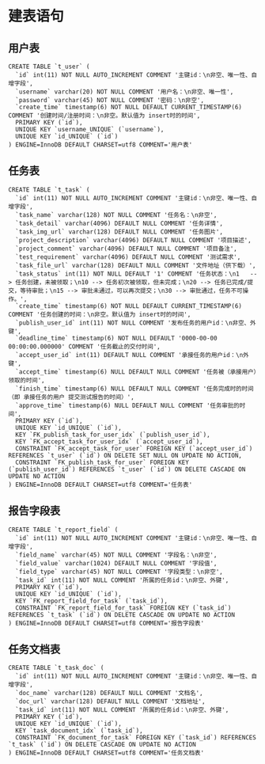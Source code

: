建表语句
=======


用户表
------
	CREATE TABLE `t_user` (
	  `id` int(11) NOT NULL AUTO_INCREMENT COMMENT '主键id：\n非空、唯一性、自增字段',
	  `username` varchar(20) NOT NULL COMMENT '用户名：\n非空、唯一性',
	  `password` varchar(45) NOT NULL COMMENT '密码：\n非空',
	  `create_time` timestamp(6) NOT NULL DEFAULT CURRENT_TIMESTAMP(6) COMMENT '创建时间/注册时间：\n非空。默认值为 insert时的时间',
	  PRIMARY KEY (`id`),
	  UNIQUE KEY `username_UNIQUE` (`username`),
	  UNIQUE KEY `id_UNIQUE` (`id`)
	) ENGINE=InnoDB DEFAULT CHARSET=utf8 COMMENT='用户表'


任务表
------
	CREATE TABLE `t_task` (
	  `id` int(11) NOT NULL AUTO_INCREMENT COMMENT '主键id：\n非空、唯一性、自增字段',
	  `task_name` varchar(128) NOT NULL COMMENT '任务名：\n非空',
	  `task_detail` varchar(4096) DEFAULT NULL COMMENT '任务详情',
	  `task_img_url` varchar(128) DEFAULT NULL COMMENT '任务图片',
	  `project_description` varchar(4096) DEFAULT NULL COMMENT '项目描述',
	  `project_comment` varchar(4096) DEFAULT NULL COMMENT '项目备注',
	  `test_requirement` varchar(4096) DEFAULT NULL COMMENT '测试需求',
	  `task_file_url` varchar(128) DEFAULT NULL COMMENT '文件地址（供下载）',
	  `task_status` int(11) NOT NULL DEFAULT '1' COMMENT '任务状态：\n1   --> 任务创建，未被领取；\n10 --> 任务初次被领取，但未完成；\n20 --> 任务已完成/提交，等待审批；\n15 --> 审批未通过，可以再次提交；\n30 --> 审批通过，任务不可操作。',
	  `create_time` timestamp(6) NOT NULL DEFAULT CURRENT_TIMESTAMP(6) COMMENT '任务创建的时间：\n非空。默认值为 insert时的时间',
	  `publish_user_id` int(11) NOT NULL COMMENT '发布任务的用户id：\n非空、外键',
	  `deadline_time` timestamp(6) NOT NULL DEFAULT '0000-00-00 00:00:00.000000' COMMENT '任务截止的交付时间',
	  `accept_user_id` int(11) DEFAULT NULL COMMENT '承接任务的用户id：\n外键',
	  `accept_time` timestamp(6) NULL DEFAULT NULL COMMENT '任务被（承接用户）领取的时间',
	  `finish_time` timestamp(6) NULL DEFAULT NULL COMMENT '任务完成时的时间（即 承接任务的用户 提交测试报告的时间）',
	  `approve_time` timestamp(6) NULL DEFAULT NULL COMMENT '任务审批的时间',
	  PRIMARY KEY (`id`),
	  UNIQUE KEY `id_UNIQUE` (`id`),
	  KEY `FK_publish_task_for_user_idx` (`publish_user_id`),
	  KEY `FK_accept_task_for_user_idx` (`accept_user_id`),
	  CONSTRAINT `FK_accept_task_for_user` FOREIGN KEY (`accept_user_id`) REFERENCES `t_user` (`id`) ON DELETE SET NULL ON UPDATE NO ACTION,
	  CONSTRAINT `FK_publish_task_for_user` FOREIGN KEY (`publish_user_id`) REFERENCES `t_user` (`id`) ON DELETE CASCADE ON UPDATE NO ACTION
	) ENGINE=InnoDB DEFAULT CHARSET=utf8 COMMENT='任务表'


报告字段表
----------
	CREATE TABLE `t_report_field` (
	  `id` int(11) NOT NULL AUTO_INCREMENT COMMENT '主键id：\n非空、唯一性、自增字段',
	  `field_name` varchar(45) NOT NULL COMMENT '字段名：\n非空',
	  `field_value` varchar(1024) DEFAULT NULL COMMENT '字段值',
	  `field_type` varchar(45) NOT NULL COMMENT '字段类型：\n非空',
	  `task_id` int(11) NOT NULL COMMENT '所属的任务id：\n非空、外键',
	  PRIMARY KEY (`id`),
	  UNIQUE KEY `id_UNIQUE` (`id`),
	  KEY `FK_report_field_for_task` (`task_id`),
	  CONSTRAINT `FK_report_field_for_task` FOREIGN KEY (`task_id`) REFERENCES `t_task` (`id`) ON DELETE CASCADE ON UPDATE NO ACTION
	) ENGINE=InnoDB DEFAULT CHARSET=utf8 COMMENT='报告字段表'


任务文档表
----------
	CREATE TABLE `t_task_doc` (
	  `id` int(11) NOT NULL AUTO_INCREMENT COMMENT '主键id：\n非空、唯一性、自增字段',
	  `doc_name` varchar(128) DEFAULT NULL COMMENT '文档名',
	  `doc_url` varchar(128) DEFAULT NULL COMMENT '文档地址',
	  `task_id` int(11) NOT NULL COMMENT '所属的任务id：\n非空、外键',
	  PRIMARY KEY (`id`),
	  UNIQUE KEY `id_UNIQUE` (`id`),
	  KEY `task_document_idx` (`task_id`),
	  CONSTRAINT `FK_document_for_task` FOREIGN KEY (`task_id`) REFERENCES `t_task` (`id`) ON DELETE CASCADE ON UPDATE NO ACTION
	) ENGINE=InnoDB DEFAULT CHARSET=utf8 COMMENT='任务文档表'

